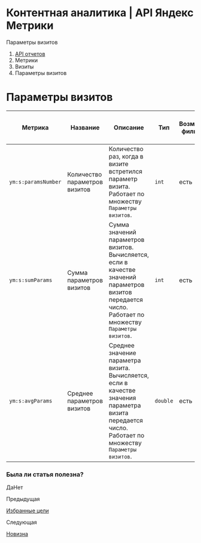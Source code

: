# Контентная аналитика | API Яндекс Метрики

Параметры визитов

  1. [API отчетов](../../index.md)
  2. Метрики
  3. Визиты
  4. Параметры визитов

# Параметры визитов

**Метрика** |  **Название** |  **Описание** |  **Тип** |  **Возможность фильтрации** |  **Минимальная дата для создания отчета**  
---|---|---|---|---|---  
`ym:s:paramsNumber` |  Количество параметров визитов |  Количество раз, когда в визите встретился параметр визита. Работает по множеству `Параметры визитов`. |  `int` |  есть |  2015-03-25  
`ym:s:sumParams` |  Сумма параметров визитов |  Сумма значений параметров визитов. Вычисляется, если в качестве значений параметров визитов передается число. Работает по множеству `Параметры визитов`. |  `int` |  есть |  2013-09-01  
`ym:s:avgParams` |  Среднее параметров визитов |  Среднее значение параметра визита. Вычисляется, если в качестве значения параметра визита передается число. Работает по множеству `Параметры визитов`. |  `double` |  есть |  2015-03-25  
  
### Была ли статья полезна?

ДаНет

Предыдущая

[Избранные цели](favorite_goals.md)

Следующая

[Новизна](newness.md)